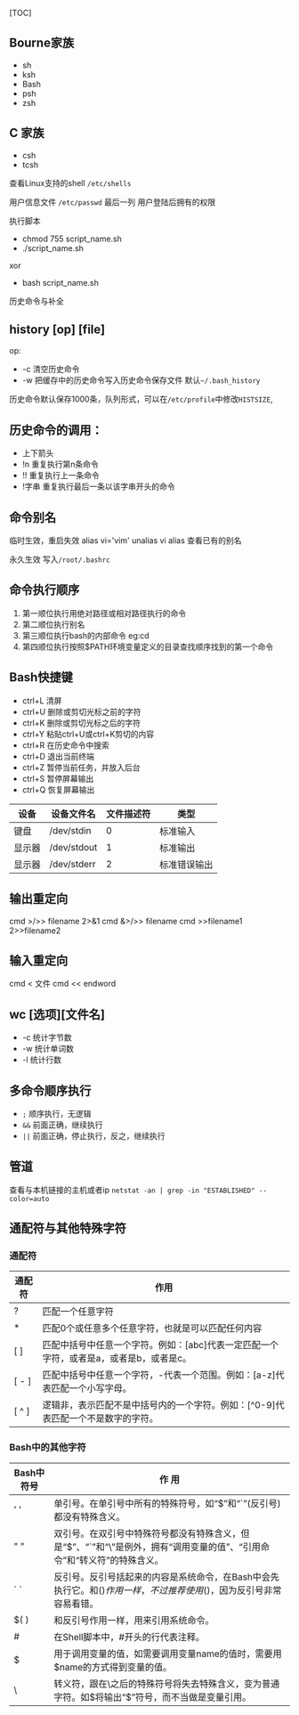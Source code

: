 ﻿[TOC]
## Bourne家族

- sh
- ksh
- Bash
- psh
- zsh

## C 家族

- csh
- tcsh

查看Linux支持的shell `/etc/shells`

用户信息文件 `/etc/passwd` 最后一列 用户登陆后拥有的权限

执行脚本

- chmod 755 script_name.sh
- ./script_name.sh

xor

- bash script_name.sh


历史命令与补全

history [op] [file]
---
op:

- -c 清空历史命令
- -w 把缓存中的历史命令写入历史命令保存文件 默认`~/.bash_history`

历史命令默认保存1000条，队列形式，可以在`/etc/profile`中修改`HISTSIZE`,

历史命令的调用：
---
- 上下箭头
- !n 重复执行第n条命令
- !! 重复执行上一条命令
- !字串 重复执行最后一条以该字串开头的命令

## 命令别名

临时生效，重启失效
alias vi='vim'
unalias vi
alias 查看已有的别名

永久生效
写入`/root/.bashrc`

命令执行顺序
---

1. 第一顺位执行用绝对路径或相对路径执行的命令
2. 第二顺位执行别名
3. 第三顺位执行bash的内部命令 eg:cd
4. 第四顺位执行按照$PATH环境变量定义的目录查找顺序找到的第一个命令


Bash快捷键
---
- ctrl+L 清屏
- ctrl+U 删除或剪切光标之前的字符
- ctrl+K 删除或剪切光标之后的字符
- ctrl+Y 粘贴ctrl+U或ctrl+K剪切的内容
- ctrl+R 在历史命令中搜索
- ctrl+D 退出当前终端
- ctrl+Z 暂停当前任务，并放入后台
- ctrl+S 暂停屏幕输出
- ctrl+Q 恢复屏幕输出


|设备|设备文件名|文件描述符|类型|
|----|---------|----|----|
|键盘|/dev/stdin|0|标准输入|
|显示器|/dev/stdout|1|标准输出|
|显示器|/dev/stderr|2|标准错误输出|

输出重定向
---
cmd >/>> filename 2>&1
cmd &>/>> filename
cmd >>filename1 2>>filename2

输入重定向
---
cmd < 文件  cmd << endword

wc [选项][文件名]
---
- -c 统计字节数
- -w 统计单词数
- -l 统计行数


多命令顺序执行
---
- `;` 顺序执行，无逻辑
- `&&` 前面正确，继续执行
- `||` 前面正确，停止执行，反之，继续执行

管道
---
查看与本机链接的主机或者ip
`netstat -an | grep -in "ESTABLISHED" --color=auto`

## 通配符与其他特殊字符

### 通配符

|通配符|作用 |
|-----|---|
|?|匹配一个任意字符 |
|*|匹配0个或任意多个任意字符，也就是可以匹配任何内容 |
|[ ]| 匹配中括号中任意一个字符。例如：[abc]代表一定匹配一个字符，或者是a，或者是b，或者是c。|
|[ - ]|  匹配中括号中任意一个字符，-代表一个范围。例如：[a-z]代表匹配一个小写字母。| 
|[ ^ ]|  逻辑非，表示匹配不是中括号内的一个字符。例如：[^0-9]代表匹配一个不是数字的字符。|

### Bash中的其他字符

|Bash中符号|作          用 |
|----|----|
|' ' |单引号。在单引号中所有的特殊符号，如“$”和“`”(反引号)都没有特殊含义。| 
|" " |双引号。在双引号中特殊符号都没有特殊含义，但是“$”、“`”和“\”是例外，拥有“调用变量的值”、“引用命令”和“转义符”的特殊含义。| 
|\` \` |反引号。反引号括起来的内容是系统命令，在Bash中会先执行它。和$()作用一样，不过推荐使用$()，因为反引号非常容易看错。|
|$( ) |和反引号作用一样，用来引用系统命令。 |
|#  |在Shell脚本中，#开头的行代表注释。 |
|$|用于调用变量的值，如需要调用变量name的值时，需要用$name的方式得到变量的值。 |
|\  |转义符，跟在\之后的特殊符号将失去特殊含义，变为普通字符。如\$将输出“$”符号，而不当做是变量引用。 |

